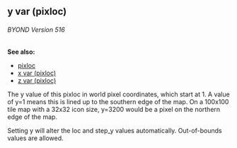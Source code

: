 ## y var (pixloc) 
###### BYOND Version 516
**See also:**
*   [pixloc](/pixloc)
*   [x var (pixloc)](/pixloc/var/x)
*   [z var (pixloc)](/pixloc/var/z)


The y value of this pixloc in world pixel coordinates, which
start at 1. A value of y=1 means this is lined up to the southern edge
of the map. On a 100x100 tile map with a 32x32 icon size, y=3200 would
be a pixel on the northern edge of the map. 

Setting y will
alter the loc and step_y values automatically. Out-of-bounds values are
allowed.